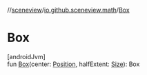 //[sceneview](../../index.md)/[io.github.sceneview.math](index.md)/[Box](-box.md)

# Box

[androidJvm]\
fun [Box](-box.md)(center: [Position](index.md#945960193%2FClasslikes%2F-1571379623), halfExtent: [Size](index.md#1872733609%2FClasslikes%2F-1571379623)): Box
